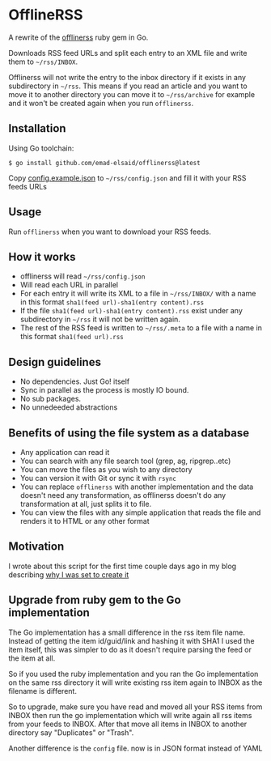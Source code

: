 OfflineRSS
==========

A rewrite of the [offlinerss](https://rubygems.org/gems/offlinerss) ruby gem in Go.

Downloads RSS feed URLs and split each entry to an XML file and write them to
`~/rss/INBOX`.

Offlinerss will not write the entry to the inbox directory if it exists in any
subdirectory in `~/rss`. This means if you read an article and you want to move
it to another directory you can move it to `~/rss/archive` for example and it
won't be created again when you run `offlinerss`.

## Installation

Using Go toolchain:

```
$ go install github.com/emad-elsaid/offlinerss@latest
```

Copy [config.example.json](config.example.json) to `~/rss/config.json` and fill it with your RSS feeds URLs

## Usage

Run `offlinerss` when you want to download your RSS feeds.

## How it works

- offlinerss will read `~/rss/config.json`
- Will read each URL in parallel
- For each entry it will write its XML to a file in `~/rss/INBOX/` with a name
  in this format `sha1(feed url)-sha1(entry content).rss`
- If the file `sha1(feed url)-sha1(entry content).rss` exist under any
  subdirectory in `~/rss` it will not be written again.
- The rest of the RSS feed is written to `~/rss/.meta` to a file with a name in
  this format `sha1(feed url).rss`

## Design guidelines

- No dependencies. Just Go! itself
- Sync in parallel as the process is mostly IO bound.
- No sub packages.
- No unnedeeded abstractions

## Benefits of using the file system as a database

- Any application can read it
- You can search with any file search tool (grep, ag, ripgrep..etc)
- You can move the files as you wish to any directory
- You can version it with Git or sync it with `rsync`
- You can replace `offlinerss` with another implementation and the data doesn't
  need any transformation, as offlinerss doesn't do any transformation at all,
  just splits it to file.
- You can view the files with any simple application that reads the file and
  renders it to HTML or any other format

## Motivation

I wrote about this script for the first time couple days ago in my blog
describing [ why I was set to create it ](https://www.emadelsaid.com/download-RSS-offline/)


## Upgrade from ruby gem to the Go implementation

The Go implementation has a small difference in the rss item file name. Instead of getting the item id/guid/link and hashing it with SHA1 I used the item itself, this was simpler to do as it doesn't require parsing the feed or the item at all.

So if you used the ruby implementation and you ran the Go implementation on the same rss directory it will write existing rss item again to INBOX as the filename is different.

So to upgrade, make sure you have read and moved all your RSS items from INBOX then run the go implementation which will write again all rss items from your feeds to INBOX. After that move all items in INBOX to another directory say "Duplicates" or "Trash".

Another difference is the `config` file. now is in JSON format instead of YAML
